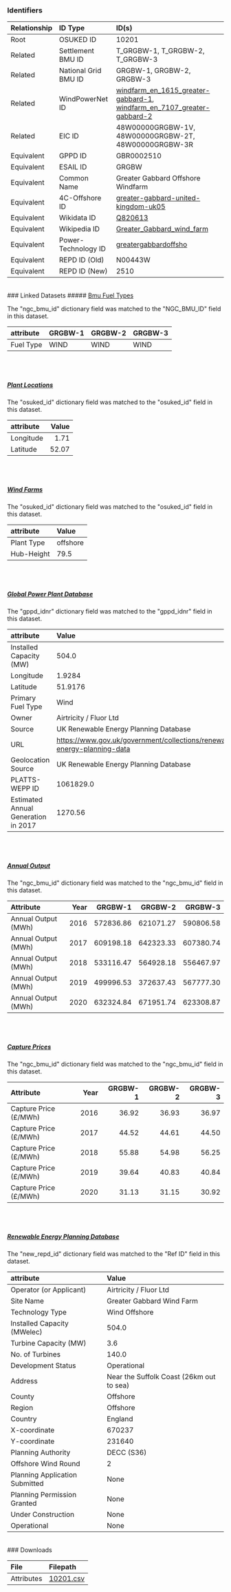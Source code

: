 ### Identifiers

| Relationship   | ID Type              | ID(s)                                                                                                                                                                                                                |
|:---------------|:---------------------|:---------------------------------------------------------------------------------------------------------------------------------------------------------------------------------------------------------------------|
| Root           | OSUKED ID            | 10201                                                                                                                                                                                                                |
| Related        | Settlement BMU ID    | T_GRGBW-1, T_GRGBW-2, T_GRGBW-3                                                                                                                                                                                      |
| Related        | National Grid BMU ID | GRGBW-1, GRGBW-2, GRGBW-3                                                                                                                                                                                            |
| Related        | WindPowerNet ID      | [windfarm_en_1615_greater-gabbard-1](https://www.thewindpower.net/windfarm_en_1615_greater-gabbard-1.php), [windfarm_en_7107_greater-gabbard-2](https://www.thewindpower.net/windfarm_en_7107_greater-gabbard-2.php) |
| Related        | EIC ID               | 48W00000GRGBW-1V, 48W00000GRGBW-2T, 48W00000GRGBW-3R                                                                                                                                                                 |
| Equivalent     | GPPD ID              | GBR0002510                                                                                                                                                                                                           |
| Equivalent     | ESAIL ID             | GRGBW                                                                                                                                                                                                                |
| Equivalent     | Common Name          | Greater Gabbard Offshore Windfarm                                                                                                                                                                                    |
| Equivalent     | 4C-Offshore ID       | [greater-gabbard-united-kingdom-uk05](https://www.4coffshore.com/windfarms/united-kingdom/greater-gabbard-united-kingdom-uk05.html)                                                                                  |
| Equivalent     | Wikidata ID          | [Q820613](https://www.wikidata.org/wiki/Q820613)                                                                                                                                                                     |
| Equivalent     | Wikipedia ID         | [Greater_Gabbard_wind_farm](https://en.wikipedia.org/wiki/Greater_Gabbard_wind_farm)                                                                                                                                 |
| Equivalent     | Power-Technology ID  | [greatergabbardoffsho](https://www.power-technology.com/projects/greatergabbardoffsho)                                                                                                                               |
| Equivalent     | REPD ID (Old)        | N00443W                                                                                                                                                                                                              |
| Equivalent     | REPD ID (New)        | 2510                                                                                                                                                                                                                 |

<br>
### Linked Datasets
##### <a href="https://raw.githubusercontent.com/OSUKED/Dictionary-Datasets/main/datasets/bmu-fuel-types/datapackage.json">Bmu Fuel Types</a>



The "ngc_bmu_id" dictionary field was matched to the "NGC_BMU_ID" field in this dataset.

| attribute   | GRGBW-1   | GRGBW-2   | GRGBW-3   |
|:------------|:----------|:----------|:----------|
| Fuel Type   | WIND      | WIND      | WIND      |

<br><br>
##### <a href="https://raw.githubusercontent.com/OSUKED/Dictionary-Datasets/main/datasets/plant-locations/datapackage.json">Plant Locations</a>



The "osuked_id" dictionary field was matched to the "osuked_id" field in this dataset.

| attribute   |   Value |
|:------------|--------:|
| Longitude   |    1.71 |
| Latitude    |   52.07 |

<br><br>
##### <a href="https://raw.githubusercontent.com/OSUKED/Dictionary-Datasets/main/datasets/wind-farms/datapackage.json">Wind Farms</a>



The "osuked_id" dictionary field was matched to the "osuked_id" field in this dataset.

| attribute   | Value    |
|:------------|:---------|
| Plant Type  | offshore |
| Hub-Height  | 79.5     |

<br><br>
##### <a href="https://raw.githubusercontent.com/OSUKED/Dictionary-Datasets/main/datasets/global-power-plant-database/datapackage.json">Global Power Plant Database</a>



The "gppd_idnr" dictionary field was matched to the "gppd_idnr" field in this dataset.

| attribute                           | Value                                                                    |
|:------------------------------------|:-------------------------------------------------------------------------|
| Installed Capacity (MW)             | 504.0                                                                    |
| Longitude                           | 1.9284                                                                   |
| Latitude                            | 51.9176                                                                  |
| Primary Fuel Type                   | Wind                                                                     |
| Owner                               | Airtricity / Fluor Ltd                                                   |
| Source                              | UK Renewable Energy Planning Database                                    |
| URL                                 | https://www.gov.uk/government/collections/renewable-energy-planning-data |
| Geolocation Source                  | UK Renewable Energy Planning Database                                    |
| PLATTS-WEPP ID                      | 1061829.0                                                                |
| Estimated Annual Generation in 2017 | 1270.56                                                                  |

<br><br>
##### <a href="https://raw.githubusercontent.com/OSUKED/Dictionary-Datasets/main/datasets/annual-output/datapackage.json">Annual Output</a>



The "ngc_bmu_id" dictionary field was matched to the "ngc_bmu_id" field in this dataset.

| Attribute           |   Year |   GRGBW-1 |   GRGBW-2 |   GRGBW-3 |
|:--------------------|-------:|----------:|----------:|----------:|
| Annual Output (MWh) |   2016 | 572836.86 | 621071.27 | 590806.58 |
| Annual Output (MWh) |   2017 | 609198.18 | 642323.33 | 607380.74 |
| Annual Output (MWh) |   2018 | 533116.47 | 564928.18 | 556467.97 |
| Annual Output (MWh) |   2019 | 499996.53 | 372637.43 | 567777.30 |
| Annual Output (MWh) |   2020 | 632324.84 | 671951.74 | 623308.87 |

<br><br>
##### <a href="https://raw.githubusercontent.com/OSUKED/Dictionary-Datasets/main/datasets/capture-prices/datapackage.json">Capture Prices</a>



The "ngc_bmu_id" dictionary field was matched to the "ngc_bmu_id" field in this dataset.

| Attribute             |   Year |   GRGBW-1 |   GRGBW-2 |   GRGBW-3 |
|:----------------------|-------:|----------:|----------:|----------:|
| Capture Price (£/MWh) |   2016 |     36.92 |     36.93 |     36.97 |
| Capture Price (£/MWh) |   2017 |     44.52 |     44.61 |     44.50 |
| Capture Price (£/MWh) |   2018 |     55.88 |     54.98 |     56.25 |
| Capture Price (£/MWh) |   2019 |     39.64 |     40.83 |     40.84 |
| Capture Price (£/MWh) |   2020 |     31.13 |     31.15 |     30.92 |

<br><br>
##### <a href="https://raw.githubusercontent.com/OSUKED/Dictionary-Datasets/main/datasets/renewable-energy-planning-database/datapackage.json">Renewable Energy Planning Database</a>



The "new_repd_id" dictionary field was matched to the "Ref ID" field in this dataset.

| attribute                      | Value                                    |
|:-------------------------------|:-----------------------------------------|
| Operator (or Applicant)        | Airtricity / Fluor Ltd                   |
| Site Name                      | Greater Gabbard Wind Farm                |
| Technology Type                | Wind Offshore                            |
| Installed Capacity (MWelec)    | 504.0                                    |
| Turbine Capacity (MW)          | 3.6                                      |
| No. of Turbines                | 140.0                                    |
| Development Status             | Operational                              |
| Address                        | Near the Suffolk Coast (26km out to sea) |
| County                         | Offshore                                 |
| Region                         | Offshore                                 |
| Country                        | England                                  |
| X-coordinate                   | 670237                                   |
| Y-coordinate                   | 231640                                   |
| Planning Authority             | DECC (S36)                               |
| Offshore Wind Round            | 2                                        |
| Planning Application Submitted | None                                     |
| Planning Permission Granted    | None                                     |
| Under Construction             | None                                     |
| Operational                    | None                                     |


<br>
### Downloads


| File       | Filepath                                                                              |
|:-----------|:--------------------------------------------------------------------------------------|
| Attributes | [10201.csv](https://osuked.github.io/Power-Station-Dictionary/object_attrs/10201.csv) |
